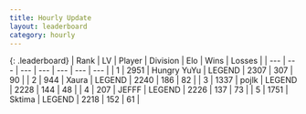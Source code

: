 ```yaml
---
title: Hourly Update
layout: leaderboard
category: hourly
---
```


{: .leaderboard}
| Rank | LV | Player | Division | Elo | Wins | Losses |
| --- | --- | --- | --- | --- | --- | --- |
| <span data-change="0">1</span> | 2951 | <span title="ID: 164871">Hungry YuYu</span> | LEGEND | <span data-change="-15">2307</span> | <span data-change="0">307</span> | <span data-change="1">90</span> |
| <span data-change="0">2</span> | 944 | <span title="ID: 200908">Xaura</span> | LEGEND | <span data-change="11">2240</span> | <span data-change="14">186</span> | <span data-change="4">82</span> |
| <span data-change="1">3</span> | 1337 | <span title="ID: 4783">pojlk</span> | LEGEND | <span data-change="6">2228</span> | <span data-change="1">144</span> | <span data-change="0">48</span> |
| <span data-change="-1">4</span> | 207 | <span title="ID: 488585">JEFFF</span> | LEGEND | <span data-change="0">2226</span> | <span data-change="0">137</span> | <span data-change="0">73</span> |
| <span data-change="2">5</span> | 1751 | <span title="ID: 353063">Sktima</span> | LEGEND | <span data-change="26">2218</span> | <span data-change="4">152</span> | <span data-change="0">61</span> |